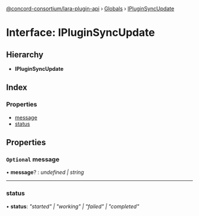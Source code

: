 [@concord-consortium/lara-plugin-api](../README.md) › [Globals](../globals.md) › [IPluginSyncUpdate](ipluginsyncupdate.md)

# Interface: IPluginSyncUpdate

## Hierarchy

* **IPluginSyncUpdate**

## Index

### Properties

* [message](ipluginsyncupdate.md#optional-message)
* [status](ipluginsyncupdate.md#status)

## Properties

### `Optional` message

• **message**? : *undefined | string*

___

###  status

• **status**: *"started" | "working" | "failed" | "completed"*
